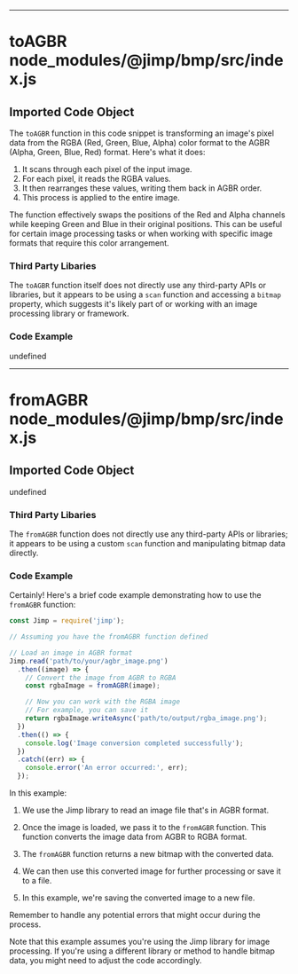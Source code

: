 

  
---
# toAGBR node_modules/@jimp/bmp/src/index.js
## Imported Code Object
The `toAGBR` function in this code snippet is transforming an image's pixel data from the RGBA (Red, Green, Blue, Alpha) color format to the AGBR (Alpha, Green, Blue, Red) format. Here's what it does:

1. It scans through each pixel of the input image.
2. For each pixel, it reads the RGBA values.
3. It then rearranges these values, writing them back in AGBR order.
4. This process is applied to the entire image.

The function effectively swaps the positions of the Red and Alpha channels while keeping Green and Blue in their original positions. This can be useful for certain image processing tasks or when working with specific image formats that require this color arrangement.

### Third Party Libaries

The `toAGBR` function itself does not directly use any third-party APIs or libraries, but it appears to be using a `scan` function and accessing a `bitmap` property, which suggests it's likely part of or working with an image processing library or framework.

### Code Example

undefined

---
# fromAGBR node_modules/@jimp/bmp/src/index.js
## Imported Code Object
undefined

### Third Party Libaries

The `fromAGBR` function does not directly use any third-party APIs or libraries; it appears to be using a custom `scan` function and manipulating bitmap data directly.

### Code Example

Certainly! Here's a brief code example demonstrating how to use the `fromAGBR` function:

```javascript
const Jimp = require('jimp');

// Assuming you have the fromAGBR function defined

// Load an image in AGBR format
Jimp.read('path/to/your/agbr_image.png')
  .then((image) => {
    // Convert the image from AGBR to RGBA
    const rgbaImage = fromAGBR(image);

    // Now you can work with the RGBA image
    // For example, you can save it
    return rgbaImage.writeAsync('path/to/output/rgba_image.png');
  })
  .then(() => {
    console.log('Image conversion completed successfully');
  })
  .catch((err) => {
    console.error('An error occurred:', err);
  });
```

In this example:

1. We use the Jimp library to read an image file that's in AGBR format.

2. Once the image is loaded, we pass it to the `fromAGBR` function. This function converts the image data from AGBR to RGBA format.

3. The `fromAGBR` function returns a new bitmap with the converted data.

4. We can then use this converted image for further processing or save it to a file.

5. In this example, we're saving the converted image to a new file.

Remember to handle any potential errors that might occur during the process.

Note that this example assumes you're using the Jimp library for image processing. If you're using a different library or method to handle bitmap data, you might need to adjust the code accordingly.


  
